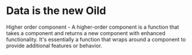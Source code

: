 # Data is the new Oild 
Higher order component - A higher-order component is a function that takes a component and returns a new component with enhanced functionality. It's essentially a function that wraps around a component to provide additional features or behavior.